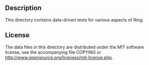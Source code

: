 Description
------------

This directory contains data-driven tests for various aspects of Ring.

License
--------

The data files in this directory are distributed under the MIT software
license, see the accompanying file COPYING or
http://www.opensource.org/licenses/mit-license.php.

